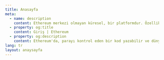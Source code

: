 ```yaml
---
title: Anasayfa
meta:
  - name: description
    content: Ethereum merkezi olmayan küresel, bir platformdur. Özellikle para ve yeni tür uygulamalar için kullanılabilir. Ethereum ile, para kontrolu sağlayan bir kod yazabilir ve dünyanın her yerinden erişilebilir uygulamalar oluşturabilirsiniz.
  - property: og:title
    content: Giriş | Ethereum
  - property: og:description
    content: Ethereum'da, parayı kontrol eden bir kod yazabilir ve dünyanın her yerinden erişilebilir uygulamalar oluşturabilirsiniz. Ethereum ile, para kontrolu sağlayan bir kod yazabilir ve dünyanın her yerinden erişilebilir uygulamalar oluşturabilirsiniz.
lang: tr
layout: anaysayfa
---
```


<HomePage/>

